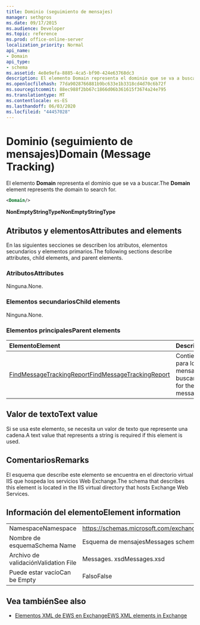 ```yaml
---
title: Dominio (seguimiento de mensajes)
manager: sethgros
ms.date: 09/17/2015
ms.audience: Developer
ms.topic: reference
ms.prod: office-online-server
localization_priority: Normal
api_name:
- Domain
api_type:
- schema
ms.assetid: 4e8e9efa-8885-4ca5-bf90-424e63768dc3
description: El elemento Domain representa el dominio que se va a buscar.
ms.openlocfilehash: 77da9028766881b9bc633e1b3318cd4d70c6b72f
ms.sourcegitcommit: 88ec988f2bb67c1866d06b361615f3674a24e795
ms.translationtype: MT
ms.contentlocale: es-ES
ms.lasthandoff: 06/03/2020
ms.locfileid: "44457028"
---
```

# <a name="domain-message-tracking"></a><span data-ttu-id="9477e-103">Dominio (seguimiento de mensajes)</span><span class="sxs-lookup"><span data-stu-id="9477e-103">Domain (Message Tracking)</span></span>

<span data-ttu-id="9477e-104">El elemento **Domain** representa el dominio que se va a buscar.</span><span class="sxs-lookup"><span data-stu-id="9477e-104">The **Domain** element represents the domain to search for.</span></span> 
  
```XML
<Domain/>
```

 <span data-ttu-id="9477e-105">**NonEmptyStringType**</span><span class="sxs-lookup"><span data-stu-id="9477e-105">**NonEmptyStringType**</span></span>
## <a name="attributes-and-elements"></a><span data-ttu-id="9477e-106">Atributos y elementos</span><span class="sxs-lookup"><span data-stu-id="9477e-106">Attributes and elements</span></span>

<span data-ttu-id="9477e-107">En las siguientes secciones se describen los atributos, elementos secundarios y elementos primarios.</span><span class="sxs-lookup"><span data-stu-id="9477e-107">The following sections describe attributes, child elements, and parent elements.</span></span>
  
### <a name="attributes"></a><span data-ttu-id="9477e-108">Atributos</span><span class="sxs-lookup"><span data-stu-id="9477e-108">Attributes</span></span>

<span data-ttu-id="9477e-109">Ninguna.</span><span class="sxs-lookup"><span data-stu-id="9477e-109">None.</span></span>
  
### <a name="child-elements"></a><span data-ttu-id="9477e-110">Elementos secundarios</span><span class="sxs-lookup"><span data-stu-id="9477e-110">Child elements</span></span>

<span data-ttu-id="9477e-111">Ninguna.</span><span class="sxs-lookup"><span data-stu-id="9477e-111">None.</span></span>
  
### <a name="parent-elements"></a><span data-ttu-id="9477e-112">Elementos principales</span><span class="sxs-lookup"><span data-stu-id="9477e-112">Parent elements</span></span>

|<span data-ttu-id="9477e-113">**Elemento**</span><span class="sxs-lookup"><span data-stu-id="9477e-113">**Element**</span></span>|<span data-ttu-id="9477e-114">**Descripción**</span><span class="sxs-lookup"><span data-stu-id="9477e-114">**Description**</span></span>|
|:-----|:-----|
|[<span data-ttu-id="9477e-115">FindMessageTrackingReport</span><span class="sxs-lookup"><span data-stu-id="9477e-115">FindMessageTrackingReport</span></span>](findmessagetrackingreport.md) <br/> |<span data-ttu-id="9477e-116">Contiene los criterios para los tipos de mensajes que se van a buscar.</span><span class="sxs-lookup"><span data-stu-id="9477e-116">Contains criteria for the types of messages to find.</span></span>  <br/> |
   
## <a name="text-value"></a><span data-ttu-id="9477e-117">Valor de texto</span><span class="sxs-lookup"><span data-stu-id="9477e-117">Text value</span></span>

<span data-ttu-id="9477e-118">Si se usa este elemento, se necesita un valor de texto que represente una cadena.</span><span class="sxs-lookup"><span data-stu-id="9477e-118">A text value that represents a string is required if this element is used.</span></span>
  
## <a name="remarks"></a><span data-ttu-id="9477e-119">Comentarios</span><span class="sxs-lookup"><span data-stu-id="9477e-119">Remarks</span></span>

<span data-ttu-id="9477e-120">El esquema que describe este elemento se encuentra en el directorio virtual IIS que hospeda los servicios Web Exchange.</span><span class="sxs-lookup"><span data-stu-id="9477e-120">The schema that describes this element is located in the IIS virtual directory that hosts Exchange Web Services.</span></span>
  
## <a name="element-information"></a><span data-ttu-id="9477e-121">Información del elemento</span><span class="sxs-lookup"><span data-stu-id="9477e-121">Element information</span></span>

|||
|:-----|:-----|
|<span data-ttu-id="9477e-122">Namespace</span><span class="sxs-lookup"><span data-stu-id="9477e-122">Namespace</span></span>  <br/> |https://schemas.microsoft.com/exchange/services/2006/messages  <br/> |
|<span data-ttu-id="9477e-123">Nombre de esquema</span><span class="sxs-lookup"><span data-stu-id="9477e-123">Schema Name</span></span>  <br/> |<span data-ttu-id="9477e-124">Esquema de mensajes</span><span class="sxs-lookup"><span data-stu-id="9477e-124">Messages schema</span></span>  <br/> |
|<span data-ttu-id="9477e-125">Archivo de validación</span><span class="sxs-lookup"><span data-stu-id="9477e-125">Validation File</span></span>  <br/> |<span data-ttu-id="9477e-126">Messages. xsd</span><span class="sxs-lookup"><span data-stu-id="9477e-126">Messages.xsd</span></span>  <br/> |
|<span data-ttu-id="9477e-127">Puede estar vacío</span><span class="sxs-lookup"><span data-stu-id="9477e-127">Can be Empty</span></span>  <br/> |<span data-ttu-id="9477e-128">Falso</span><span class="sxs-lookup"><span data-stu-id="9477e-128">False</span></span>  <br/> |
   
## <a name="see-also"></a><span data-ttu-id="9477e-129">Vea también</span><span class="sxs-lookup"><span data-stu-id="9477e-129">See also</span></span>

- [<span data-ttu-id="9477e-130">Elementos XML de EWS en Exchange</span><span class="sxs-lookup"><span data-stu-id="9477e-130">EWS XML elements in Exchange</span></span>](ews-xml-elements-in-exchange.md)

